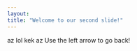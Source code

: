```yaml
---
layout: 
title: "Welcome to our second slide!"
---
```

az lol kek az
Use the left arrow to go back!
